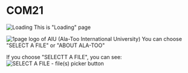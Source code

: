 # COM21
![Loading](https://user-images.githubusercontent.com/90143818/170867316-e3a8e881-2b47-4589-a055-2359baba0894.png)
This is "Loading" page

![1page](https://user-images.githubusercontent.com/90143818/170867492-2f8e1806-a15b-4efb-b945-5d3e34d0fbd4.png)
logo of AIU (Ala-Too International University)
You can choose "SELECT A FILE" or "ABOUT ALA-TOO"

If you choose "SELECTT A FILE", you can see:
![SELECT A FILE - file(s) picker button](https://user-images.githubusercontent.com/90143818/170867888-7ab5839e-797c-44ca-a524-74d5ff0d6f78.png)
